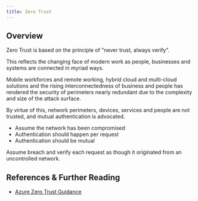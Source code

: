 ```yaml
---
title: Zero Trust
---
```


## Overview

Zero Trust is based on the principle of "never trust, always verify".

This reflects the changing face of modern work as people, businesses and systems are connected in myriad ways.

Mobile workforces and remote working, hybrid cloud and multi-cloud solutions and the rising interconnectedness of business and people has
rendered the security of perimeters nearly redundant due to the complexity and size of the attack surface.

By virtue of this, network perimeters, devices, services and people are not trusted, and mutual authentication is advocated.

* Assume the network has been compromised
* Authentication should happen per request
* Authentication should be mutual

Assume breach and verify each request as though it originated from an uncontrolled network.

## References & Further Reading

* [Azure Zero Trust Guidance](https://docs.microsoft.com/security/zero-trust/)
